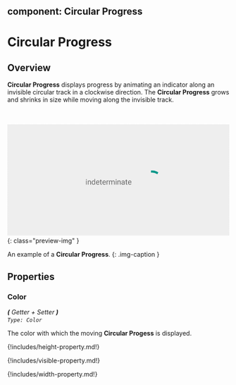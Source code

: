 component: Circular Progress
---------

# Circular Progress

## Overview

**Circular Progress** displays progress by animating an indicator along an invisible circular track in a clockwise direction.
The **Circular Progress** grows and shrinks in size while moving along the invisible track.

<br><br>
![Circular Progress](../../assets/images/component-previews/circular-progress-animated.gif){: class="preview-img" }

An example of a **Circular Progress**.
{: .img-caption }

## Properties

### Color
_**\(** Getter + Setter **\)**  
`Type: Color`_

The color with which the moving **Circular Progess** is displayed.


{!includes/height-property.md!}


{!includes/visible-property.md!}


{!includes/width-property.md!}
